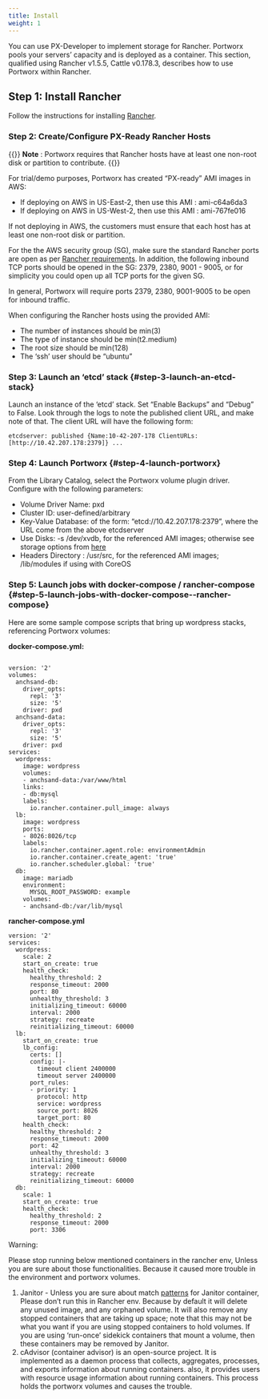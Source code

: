 ```yaml
---
title: Install
weight: 1
---
```


You can use PX-Developer to implement storage for Rancher. Portworx pools your servers’ capacity and is deployed as a container. This section, qualified using Rancher v1.5.5, Cattle v0.178.3, describes how to use Portworx within Rancher.

## Step 1: Install Rancher

Follow the instructions for installing [Rancher](http://docs.rancher.com/rancher/latest/en/quick-start-guide/).

### Step 2: Create/Configure PX-Ready Rancher Hosts

{{<info>}}
**Note** : Portworx requires that Rancher hosts have at least one non-root disk or partition to contribute.
{{</info>}}

For trial/demo purposes, Portworx has created “PX-ready” AMI images in AWS:

* If deploying on AWS in US-East-2, then use this AMI : ami-c64a6da3
* If deploying on AWS in US-West-2, then use this AMI : ami-767fe016

If not deploying in AWS, the customers must ensure that each host has at least one non-root disk or partition.

For the the AWS security group \(SG\), make sure the standard Rancher ports are open as per [Rancher requirements](https://docs.rancher.com/rancher/v1.2/en/hosts/amazon/). In addition, the following inbound TCP ports should be opened in the SG: 2379, 2380, 9001 - 9005, or for simplicity you could open up all TCP ports for the given SG.

In general, Portworx will require ports 2379, 2380, 9001-9005 to be open for inbound traffic.

When configuring the Rancher hosts using the provided AMI:

* The number of instances should be min\(3\)
* The type of instance should be min\(t2.medium\)
* The root size should be min\(128\)
* The ‘ssh’ user should be “ubuntu”

### Step 3: Launch an ‘etcd’ stack {#step-3-launch-an-etcd-stack}

Launch an instance of the ‘etcd’ stack. Set “Enable Backups” and “Debug” to False. Look through the logs to note the published client URL, and make note of that. The client URL will have the following form:

```text
etcdserver: published {Name:10-42-207-178 ClientURLs:[http://10.42.207.178:2379]} ...
```

### Step 4: Launch Portworx {#step-4-launch-portworx}

From the Library Catalog, select the Portworx volume plugin driver. Configure with the following parameters:

* Volume Driver Name: pxd
* Cluster ID: user-defined/arbitrary
* Key-Value Database: of the form: “etcd://10.42.207.178:2379”, where the URL come from the above etcdserver
* Use Disks: -s /dev/xvdb, for the referenced AMI images; otherwise see storage options from [here](https://docs.portworx.com/install/docker.html#run-px)
* Headers Directory : /usr/src, for the referenced AMI images; /lib/modules if using with CoreOS

### Step 5: Launch jobs with docker-compose / rancher-compose {#step-5-launch-jobs-with-docker-compose--rancher-compose}

Here are some sample compose scripts that bring up wordpress stacks, referencing Portworx volumes:

**docker-compose.yml:**

```text

version: '2'
volumes:
  anchsand-db:
    driver_opts:
      repl: '3'
      size: '5'
    driver: pxd
  anchsand-data:
    driver_opts:
      repl: '3'
      size: '5'
    driver: pxd
services:
  wordpress:
    image: wordpress
    volumes:
    - anchsand-data:/var/www/html
    links:
    - db:mysql
    labels:
      io.rancher.container.pull_image: always
  lb:
    image: wordpress
    ports:
    - 8026:8026/tcp
    labels:
      io.rancher.container.agent.role: environmentAdmin
      io.rancher.container.create_agent: 'true'
      io.rancher.scheduler.global: 'true'
  db:
    image: mariadb
    environment:
      MYSQL_ROOT_PASSWORD: example
    volumes:
    - anchsand-db:/var/lib/mysql
```

**rancher-compose.yml**

```text
version: '2'
services:
  wordpress:
    scale: 2
    start_on_create: true
    health_check:
      healthy_threshold: 2
      response_timeout: 2000
      port: 80
      unhealthy_threshold: 3
      initializing_timeout: 60000
      interval: 2000
      strategy: recreate
      reinitializing_timeout: 60000
  lb:
    start_on_create: true
    lb_config:
      certs: []
      config: |-
        timeout client 2400000
        timeout server 2400000
      port_rules:
      - priority: 1
        protocol: http
        service: wordpress
        source_port: 8026
        target_port: 80
    health_check:
      healthy_threshold: 2
      response_timeout: 2000
      port: 42
      unhealthy_threshold: 3
      initializing_timeout: 60000
      interval: 2000
      strategy: recreate
      reinitializing_timeout: 60000
  db:
    scale: 1
    start_on_create: true
    health_check:
      healthy_threshold: 2
      response_timeout: 2000
      port: 3306
```

Warning:

Please stop running below mentioned containers in the rancher env, Unless you are sure about those functionalities. Because it caused more trouble in the environment and portworx volumes.

1. Janitor - Unless you are sure about match [patterns](https://github.com/rancher/community-catalog/tree/master/templates/janitor) for Janitor container, Please don’t run this in Rancher env. Because by default it will delete any unused image, and any orphaned volume. It will also remove any stopped containers that are taking up space; note that this may not be what you want if you are using stopped containers to hold volumes. If you are using ‘run-once’ sidekick containers that mount a volume, then these containers may be removed by Janitor.
2. cAdvisor \(container advisor\) is an open-source project. It is implemented as a daemon process that collects, aggregates, processes, and exports information about running containers. also, it provides users with resource usage information about running containers. This process holds the portworx volumes and causes the trouble.
